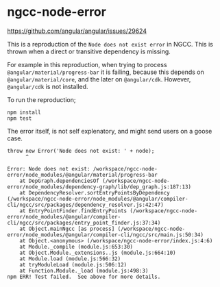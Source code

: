 # ngcc-node-error
https://github.com/angular/angular/issues/29624

This is a reproduction of the `Node does not exist error` in NGCC. This is thrown when a direct or transitive dependency is missing.

For example in this reproduction, when trying to process `@angular/material/progress-bar` it is failing, because this depends on `@angular/material/core`, and the later on `@angular/cdk`. However, `@angular/cdk` is not installed.

To run the reproduction;
```
npm install
npm test
```

The error itself, is not self explenatory, and might send users on a goose case.
```
throw new Error('Node does not exist: ' + node);
      ^

Error: Node does not exist: /workspace/ngcc-node-error/node_modules/@angular/material/progress-bar
    at DepGraph.dependenciesOf (/workspace/ngcc-node-error/node_modules/dependency-graph/lib/dep_graph.js:187:13)
    at DependencyResolver.sortEntryPointsByDependency (/workspace/ngcc-node-error/node_modules/@angular/compiler-cli/ngcc/src/packages/dependency_resolver.js:42:47)
    at EntryPointFinder.findEntryPoints (/workspace/ngcc-node-error/node_modules/@angular/compiler-cli/ngcc/src/packages/entry_point_finder.js:37:34)
    at Object.mainNgcc [as process] (/workspace/ngcc-node-error/node_modules/@angular/compiler-cli/ngcc/src/main.js:50:34)
    at Object.<anonymous> (/workspace/ngcc-node-error/index.js:4:6)
    at Module._compile (module.js:653:30)
    at Object.Module._extensions..js (module.js:664:10)
    at Module.load (module.js:566:32)
    at tryModuleLoad (module.js:506:12)
    at Function.Module._load (module.js:498:3)
npm ERR! Test failed.  See above for more details.
```
